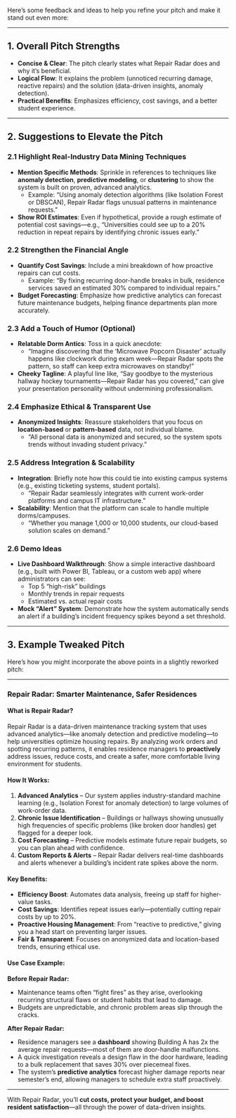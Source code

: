 Here’s some feedback and ideas to help you refine your pitch and make it stand out even more:

---

## 1. Overall Pitch Strengths
- **Concise & Clear**: The pitch clearly states what Repair Radar does and why it’s beneficial.
- **Logical Flow**: It explains the problem (unnoticed recurring damage, reactive repairs) and the solution (data-driven insights, anomaly detection).
- **Practical Benefits**: Emphasizes efficiency, cost savings, and a better student experience.

---

## 2. Suggestions to Elevate the Pitch

### 2.1 Highlight Real-Industry Data Mining Techniques
- **Mention Specific Methods**: Sprinkle in references to techniques like **anomaly detection**, **predictive modeling**, or **clustering** to show the system is built on proven, advanced analytics.  
  - Example: “Using anomaly detection algorithms (like Isolation Forest or DBSCAN), Repair Radar flags unusual patterns in maintenance requests.”
- **Show ROI Estimates**: Even if hypothetical, provide a rough estimate of potential cost savings—e.g., “Universities could see up to a 20% reduction in repeat repairs by identifying chronic issues early.”

### 2.2 Strengthen the Financial Angle
- **Quantify Cost Savings**: Include a mini breakdown of how proactive repairs can cut costs.  
  - Example: “By fixing recurring door-handle breaks in bulk, residence services saved an estimated 30% compared to individual repairs.”
- **Budget Forecasting**: Emphasize how predictive analytics can forecast future maintenance budgets, helping finance departments plan more accurately.

### 2.3 Add a Touch of Humor (Optional)
- **Relatable Dorm Antics**: Toss in a quick anecdote:  
  - “Imagine discovering that the ‘Microwave Popcorn Disaster’ actually happens like clockwork during exam week—Repair Radar spots the pattern, so staff can keep extra microwaves on standby!”
- **Cheeky Tagline**: A playful line like, “Say goodbye to the mysterious hallway hockey tournaments—Repair Radar has you covered,” can give your presentation personality without undermining professionalism.

### 2.4 Emphasize Ethical & Transparent Use
- **Anonymized Insights**: Reassure stakeholders that you focus on **location-based** or **pattern-based** data, not individual blame.  
  - “All personal data is anonymized and secured, so the system spots trends without invading student privacy.”

### 2.5 Address Integration & Scalability
- **Integration**: Briefly note how this could tie into existing campus systems (e.g., existing ticketing systems, student portals).  
  - “Repair Radar seamlessly integrates with current work-order platforms and campus IT infrastructure.”
- **Scalability**: Mention that the platform can scale to handle multiple dorms/campuses.  
  - “Whether you manage 1,000 or 10,000 students, our cloud-based solution scales on demand.”

### 2.6 Demo Ideas
- **Live Dashboard Walkthrough**: Show a simple interactive dashboard (e.g., built with Power BI, Tableau, or a custom web app) where administrators can see:
  - Top 5 “high-risk” buildings
  - Monthly trends in repair requests
  - Estimated vs. actual repair costs
- **Mock “Alert” System**: Demonstrate how the system automatically sends an alert if a building’s incident frequency spikes beyond a set threshold.

---

## 3. Example Tweaked Pitch

Here’s how you might incorporate the above points in a slightly reworked pitch:

---

### **Repair Radar: Smarter Maintenance, Safer Residences**

#### **What is Repair Radar?**  
Repair Radar is a data-driven maintenance tracking system that uses advanced analytics—like anomaly detection and predictive modeling—to help universities optimize housing repairs. By analyzing work orders and spotting recurring patterns, it enables residence managers to **proactively** address issues, reduce costs, and create a safer, more comfortable living environment for students.

#### **How It Works:**  
1. **Advanced Analytics** – Our system applies industry-standard machine learning (e.g., Isolation Forest for anomaly detection) to large volumes of work-order data.  
2. **Chronic Issue Identification** – Buildings or hallways showing unusually high frequencies of specific problems (like broken door handles) get flagged for a deeper look.  
3. **Cost Forecasting** – Predictive models estimate future repair budgets, so you can plan ahead with confidence.  
4. **Custom Reports & Alerts** – Repair Radar delivers real-time dashboards and alerts whenever a building’s incident rate spikes above the norm.  

#### **Key Benefits:**  
- **Efficiency Boost**: Automates data analysis, freeing up staff for higher-value tasks.  
- **Cost Savings**: Identifies repeat issues early—potentially cutting repair costs by up to 20%.  
- **Proactive Housing Management**: From “reactive to predictive,” giving you a head start on preventing larger issues.  
- **Fair & Transparent**: Focuses on anonymized data and location-based trends, ensuring ethical use.  

#### **Use Case Example:**  
**Before Repair Radar:**  
- Maintenance teams often “fight fires” as they arise, overlooking recurring structural flaws or student habits that lead to damage.  
- Budgets are unpredictable, and chronic problem areas slip through the cracks.

**After Repair Radar:**  
- Residence managers see a **dashboard** showing Building A has 2x the average repair requests—most of them are door-handle malfunctions.  
- A quick investigation reveals a design flaw in the door hardware, leading to a bulk replacement that saves 30% over piecemeal fixes.  
- The system’s **predictive analytics** forecast higher damage reports near semester’s end, allowing managers to schedule extra staff proactively.

---

With Repair Radar, you’ll **cut costs, protect your budget, and boost resident satisfaction**—all through the power of data-driven insights.